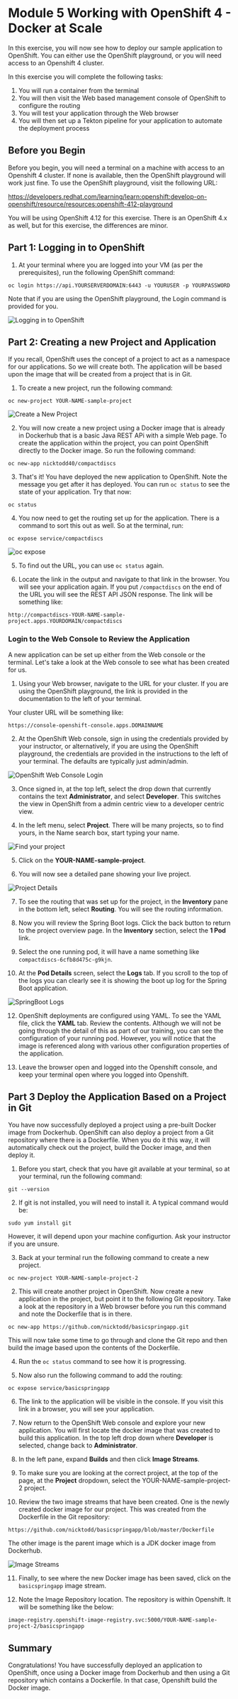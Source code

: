 # Module 5 Working with OpenShift 4 - Docker at Scale
In this exercise, you will now see how to deploy our sample application to OpenShift. You can either use the OpenShift playground, or you will need access to an Openshift 4 cluster. 

In this exercise you will complete the following tasks:

1. You will run a container from the terminal
2. You will then visit the Web based management console of OpenShift to configure the routing
3. You will test your application through the Web browser
4. You will then set up a Tekton pipeline for your application to automate the deployment process


## Before you Begin
Before you begin, you will need a terminal on a machine with access to an Openshift 4 cluster. If none is available, then the OpenShift playground will work just fine. To use the OpenShift playground, visit the following URL:

https://developers.redhat.com/learning/learn:openshift:develop-on-openshift/resource/resources:openshift-412-playground

You will be using OpenShift 4.12 for this exercise. There is an OpenShift 4.x as well, but for this exercise, the differences are minor.


## Part 1: Logging in to OpenShift

1. At your terminal where you are logged into your VM (as per the prerequisites), run the following OpenShift command:

```oc login https://api.YOURSERVERDOMAIN:6443 -u YOURUSER -p YOURPASSWORD```

Note that if you are using the OpenShift playground, the Login command is provided for you.

![Logging in to OpenShift](./img/login-oc-playground.png)


## Part 2: Creating a new Project and Application
If you recall, OpenShift uses the concept of a project to act as a namespace for our applications. So we will create both. The application will be based upon the image that will be created from a project that is in Git.

1. To create a new project, run the following command:

```oc new-project YOUR-NAME-sample-project```

![Create a New Project](./img/oc-new-project.png)

2. You will now create a new project using a Docker image that is already in Dockerhub that is a basic Java REST APi with a simple Web page. To create the application within the project, you can point OpenShift directly to the Docker image. So run the following command:


```oc new-app nicktodd40/compactdiscs```

3. That's it! You have deployed the new application to OpenShift. Note the message you get after it has deployed. You can run `oc status` to see the state of your application. Try that now:

```oc status```

4. You now need to get the routing set up for the application. There is a command to sort this out as well. So at the terminal, run:

``` oc expose service/compactdiscs ```

![oc expose](./img/oc-expose.png)

5. To find out the URL, you can use ```oc status``` again.

6. Locate the link in the output and navigate to that link in the browser. You will see your application again. If you put `/compactdiscs` on the end of the URL you will see the REST API JSON response. The link will be something like:

```
http://compactdiscs-YOUR-NAME-sample-project.apps.YOURDOMAIN/compactdiscs
```

### Login to the Web Console to Review the Application

A new application can be set up either from the Web console or the terminal. Let's take a look at the Web console to see what has been created for us.

1. Using your Web browser, navigate to the URL for your cluster.  If you are using the OpenShift playground, the link is provided in the documentation to the left of your terminal.
   
Your cluster URL will be something like:

```
https://console-openshift-console.apps.DOMAINNAME
```


2. At the OpenShift Web console, sign in using the credentials provided by your instructor, or alternatively, if you are using the OpenShift playground, the credentials are provided in the instructions to the left of your terminal. The defaults are typically just admin/admin.

![OpenShift Web Console Login](./img/openshift_web_login.png)

3. Once signed in, at the top left, select the drop down that currently contains the text **Administrator**, and select **Developer**. This switches the view in OpenShift from a admin centric view to a developer centric view.
   
4. In the left menu, select **Project**. There will be many projects, so to find yours, in the Name search box, start typing your name.

![Find your project](./img/openshift4-project-view-search.png)

5. Click on the **YOUR-NAME-sample-project**.

6. You will now see a detailed pane showing your live project.

![Project Details](./img/openshift4-detailed-project-view.png)

7. To see the routing that was set up for the project, in the **Inventory** pane in the bottom left, select **Routing**. You will see the routing information.

9. Now you will review the Spring Boot logs. Click the back button to return to the project overview page. In the **Inventory** section, select the **1 Pod** link.

10. Select the one running pod, it will have a name something like ```compactdiscs-6cfb8d475c-g9kjn```.

11. At the **Pod Details** screen, select the **Logs** tab. If you scroll to the top of the logs you can clearly see it is showing the boot up log for the Spring Boot application.

![SpringBoot Logs](./img/openshift4-springboot-logs.png)


12. OpenShift deployments are configured using YAML. To see the YAML file, click the **YAML** tab. Review the contents. Although we will not be going through the detail of this as part of our training, you can see the configuration of your running pod. However, you will notice that the image is referenced along with various other configuration properties of the application. 

13. Leave the browser open and logged into the Openshift console, and keep your terminal open where you logged into Openshift.


## Part 3 Deploy the Application Based on a Project in Git

You have now successfully deployed a project using a pre-built Docker image from Dockerhub. OpenShift can also deploy a project from a Git repository where there is a Dockerfile. When you do it this way, it will automatically check out the project, build the Docker image, and then deploy it.

1. Before you start, check that you have git available at your terminal, so at your terminal, run the following command:
   
```   
git --version
```
2. If git is not installed, you will need to install it. A typical command would be:

```
sudo yum install git
```

However, it will depend upon your machine configurtion. Ask your instructor if you are unsure.

3. Back at your terminal run the following command to create a new project.

```oc new-project YOUR-NAME-sample-project-2```

2. This will create another project in OpenShift. Now create a new application in the project, but point it to the following Git repository. Take a look at the repository in a Web browser before you run this command and note the Dockerfile that is in there.

```oc new-app https://github.com/nicktodd/basicspringapp.git```

This will now take some time to go through and clone the Git repo and then build the image based upon the contents of the Dockerfile.

4. Run the `oc status` command to see how it is progressing.

5. Now also run the following command to add the routing:

``` oc expose service/basicspringapp ```

6. The link to the application will be visible in the console. If you visit this link in a browser, you will see your application.

7. Now return to the OpenShift Web console and explore your new application. You will first locate the docker image that was created to build this application. In the top left drop down where **Developer** is selected, change back to **Administrator**.

8. In the left pane, expand **Builds** and then click **Image Streams**. 
   
9. To make sure you are looking at the correct project, at the top of the page, at the **Project** dropdown, select the YOUR-NAME-sample-project-2 project.
   
10.  Review the two image streams that have been created. One is the newly created docker image for our project. This was created from the Dockerfile in the Git repository:

```
https://github.com/nicktodd/basicspringapp/blob/master/Dockerfile
```

The other image is the parent image which is a JDK docker image from Dockerhub.

![Image Streams](./img/openshift4-image-streams.png)

11. Finally, to see where the new Docker image has been saved, click on the ```basicspringapp``` image stream.

12. Note the Image Repository location. The repository is within Openshift. It will be something like the below:
```
image-registry.openshift-image-registry.svc:5000/YOUR-NAME-sample-project-2/basicspringapp
```



## Summary

Congratulations! You have successfully deployed an application to OpenShift, once using a Docker image from Dockerhub and then using a Git repository which contains a Dockerfile. In that case, Openshift build the Docker image.


